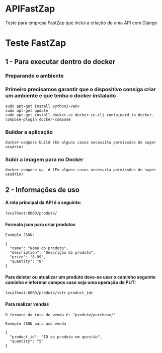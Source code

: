 # APIFastZap
Teste para empresa FastZap que inclui a criação de uma API com Django

# Teste FastZap

## 1 - Para executar dentro do docker

### Preparando o ambiente
### Primeiro precisamos garantir que o dispositivo consiga criar um ambiente e que tenha o docker instalado

```
sudo apt-get install python3-venv
sudo apt-get update
sudo apt-get install docker-ce docker-ce-cli containerd.io docker-compose-plugin docker-compose
```

### Buildar a aplicação

```
docker-compose build (Em alguns casos necessita permissões de super usuário)
```

### Subir a imagem para no Docker

```
docker-compose up -d (Em alguns casos necessita permissões de super usuário)
```

## 2 - Informações de uso
####  A rota principal da API é a seguinte:
```
localhost:8000/produto/
```

####  Formato json para criar produtos

```
Exemplo JSON:
  
{
  "name": "Nome do produto",
  "description": "Descrição do produto",
  "price": "8.99",
  "quantity": "8"
}
```

#### Para deletar ou atualizar um produto deve-se usar o caminho seguinte caminho e informar campos caso seja uma operação de PUT:
```
localhost:8000/produto/<str:product_id>
```

#### Para realizar vendas

```
O formato da rota de venda é: "produto/purchase/"

Exemplo JSON para uma venda

{
  "product_id": "ID do produto em questão",
  "quantity": "5"
}
```



